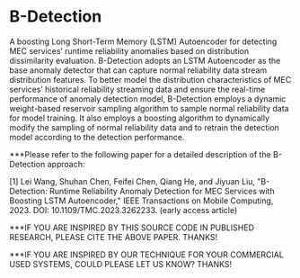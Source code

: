 # B-Detection
A boosting Long Short-Term Memory (LSTM) Autoencoder for detecting MEC services’ runtime reliability anomalies based on distribution dissimilarity evaluation. B-Detection adopts an LSTM Autoencoder as the base anomaly detector that can capture normal reliability data stream distribution features. To better model the distribution characteristics of MEC services’ historical reliability streaming data and ensure the real-time performance of anomaly detection model, B-Detection employs a dynamic weight-based reservoir sampling algorithm to sample normal reliability data for model training. It also employs a boosting algorithm to dynamically modify the sampling of normal reliability data and to retrain the detection model according to the detection performance.

***Please refer to the following paper for a detailed description of the B-Detection approach:

[1] Lei Wang, Shuhan Chen, Feifei Chen, Qiang He, and Jiyuan Liu, "B-Detection: Runtime Reliability Anomaly Detection for MEC Services with Boosting LSTM Autoencoder," IEEE Transactions on Mobile Computing, 2023. DOI: 10.1109/TMC.2023.3262233. (early access article)

***IF YOU ARE INSPIRED BY THIS SOURCE CODE IN PUBLISHED RESEARCH, PLEASE CITE THE ABOVE PAPER. THANKS!

***IF YOU ARE INSPIRED BY OUR TECHNIQUE FOR YOUR COMMERCIAL USED SYSTEMS, COULD PLEASE LET US KNOW? THANKS!
